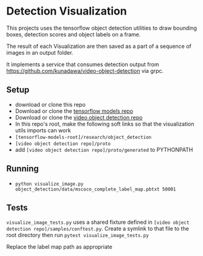 # Detection Visualization
This projects uses the tensorflow object detection utilities to draw bounding boxes, detection scores and object labels on a frame.

The result of each Visualization are then saved as a part of a sequence of images in an output folder.

It implements a service that consumes detection output from https://github.com/kunadawa/video-object-detection via grpc.

## Setup
- download or clone this repo
- Download or clone the [tensorflow models repo](https://github.com/tensorflow/models)
- Download or clone the [video object detection repo](https://github.com/kunadawa/video-object-detection)
- In this repo's root, make the following soft links so that the visualization utils imports can work
 - `[tensorflow-models-root]/research/object_detection`
 - `[video object detection repo]/proto`
- add `[video object detection repo]/proto/generated` to PYTHONPATH

## Running
- `python visualize_image.py object_detection/data/mscoco_complete_label_map.pbtxt 50001`

## Tests
`visualize_image_tests.py` uses a shared fixture defined in `[video object detection repo]/samples/conftest.py`.
Create a symlink to that file to the root directory then run `pytest visualize_image_tests.py`

 Replace the label map path as appropriate
